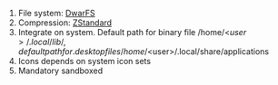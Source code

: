 1. File system: [DwarFS](https://github.com/mhx/dwarfs)
2. Compression: [ZStandard](https://github.com/facebook/zstd)
3. Integrate on system. Default path for binary file /home/<$user>/.local/lib/, default path for .desktop files /home/<$user>/.local/share/applications
4. Icons depends on system icon sets
5. Mandatory sandboxed
